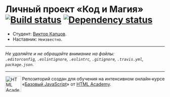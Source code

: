 # Личный проект «Код и Магия» [![Build status][travis-image]][travis-url] [![Dependency status][dependency-image]][dependency-url]

* Студент: [Виктор Капцов](https://up.htmlacademy.ru/javascript/4/user/34390).
* Наставник: `Неизвестно`.

---

_Не удаляйте и не обращайте внимание на файлы:_<br>
_`.editorconfig`, `.eslintignore`, `.eslintrc`, `.gitignore`, `.travis.yml`, `package.json`._

---

<a href="https://htmlacademy.ru/intensive/javascript"><img align="left" width="50" height="50" title="HTML Academy" src="https://up.htmlacademy.ru/static/img/intensive/javascript/logo-for-github.svg"></a>

Репозиторий создан для обучения на интенсивном онлайн‑курсе «[Базовый JavaScript](https://htmlacademy.ru/intensive/javascript)» от [HTML Academy](https://htmlacademy.ru).

[travis-image]: https://travis-ci.org/htmlacademy-javascript/34390-code-and-magick.svg?branch=master
[travis-url]: https://travis-ci.org/htmlacademy-javascript/34390-code-and-magick
[dependency-image]: https://david-dm.org/htmlacademy-javascript/34390-code-and-magick.svg?style=flat-square
[dependency-url]: https://david-dm.org/htmlacademy-javascript/34390-code-and-magick
